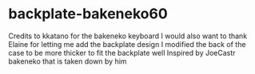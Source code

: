 # backplate-bakeneko60
Credits to kkatano for the bakeneko keyboard
I would also want to thank Elaine for letting me add the backplate design
I modified the back of the case to be more thicker to fit the backplate well
Inspired by JoeCastr bakeneko that is taken down by him
